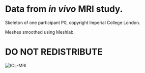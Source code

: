 # Data from _in vivo_ MRI study.

Skeleton of one participant P0, copyright Imperial College London.

Meshes smoothed using Meshlab.

# DO NOT REDISTRIBUTE

![ICL-MRI](https://github.com/modenaxe/auto-msk-model/blob/master/images/ICL_MRI_bones.PNG)